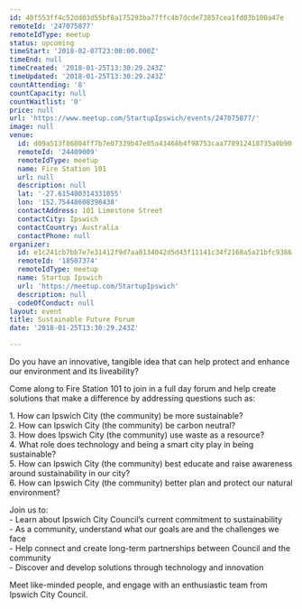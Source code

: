 ```yaml
---
id: 40f553ff4c52dd03d55bf8a175293ba77ffc4b7dcde73857cea1fd03b100a47e
remoteId: '247075877'
remoteIdType: meetup
status: upcoming
timeStart: '2018-02-07T23:00:00.000Z'
timeEnd: null
timeCreated: '2018-01-25T13:30:29.243Z'
timeUpdated: '2018-01-25T13:30:29.243Z'
countAttending: '8'
countCapacity: null
countWaitlist: '0'
price: null
url: 'https://www.meetup.com/StartupIpswich/events/247075877/'
image: null
venue:
  id: d09a513f86804ff7b7e07339b47e05a43468b4f98753caa778912418735a0b90
  remoteId: '24409009'
  remoteIdType: meetup
  name: Fire Station 101
  url: null
  description: null
  lat: '-27.615400314331055'
  lon: '152.75448608398438'
  contactAddress: 101 Limestone Street
  contactCity: Ipswich
  contactCountry: Australia
  contactPhone: null
organizer:
  id: e1c241cb7bb7e7e31412f9d7aa8134042d5d43f11141c34f2168a5a21bfc9386
  remoteId: '18507374'
  remoteIdType: meetup
  name: Startup Ipswich
  url: 'https://meetup.com/StartupIpswich'
  description: null
  codeOfConduct: null
layout: event
title: Sustainable Future Forum
date: '2018-01-25T13:30:29.243Z'

---
```

<p>Do you have an innovative, tangible idea that can help protect and enhance our environment and its liveability?</p> <p>Come along to Fire Station 101 to join in a full day forum and help create solutions that make a difference by addressing questions such as:</p> <p>1. How can Ipswich City (the community) be more sustainable?<br/>2. How can Ipswich City (the community) be carbon neutral?<br/>3. How does Ipswich City (the community) use waste as a resource?<br/>4. What role does technology and being a smart city play in being sustainable?<br/>5. How can Ipswich City (the community) best educate and raise awareness around sustainability in our city?<br/>6. How can Ipswich City (the community) better plan and protect our natural environment?</p> <p>Join us to:<br/>- Learn about Ipswich City Council’s current commitment to sustainability<br/>- As a community, understand what our goals are and the challenges we face<br/>- Help connect and create long-term partnerships between Council and the community<br/>- Discover and develop solutions through technology and innovation</p> <p>Meet like-minded people, and engage with an enthusiastic team from Ipswich City Council.</p>
